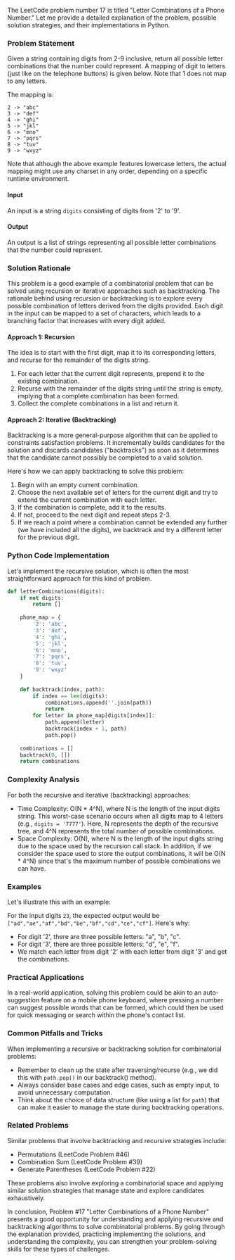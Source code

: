 The LeetCode problem number 17 is titled "Letter Combinations of a Phone Number." Let me provide a detailed explanation of the problem, possible solution strategies, and their implementations in Python.

### Problem Statement

Given a string containing digits from 2-9 inclusive, return all possible letter combinations that the number could represent. A mapping of digit to letters (just like on the telephone buttons) is given below. Note that 1 does not map to any letters.

The mapping is:
```
2 -> "abc"
3 -> "def"
4 -> "ghi"
5 -> "jkl"
6 -> "mno"
7 -> "pqrs"
8 -> "tuv"
9 -> "wxyz"
```

Note that although the above example features lowercase letters, the actual mapping might use any charset in any order, depending on a specific runtime environment.

#### Input

An input is a string `digits` consisting of digits from '2' to '9'.

#### Output

An output is a list of strings representing all possible letter combinations that the number could represent.

### Solution Rationale

This problem is a good example of a combinatorial problem that can be solved using recursion or iterative approaches such as backtracking. The rationale behind using recursion or backtracking is to explore every possible combination of letters derived from the digits provided. Each digit in the input can be mapped to a set of characters, which leads to a branching factor that increases with every digit added.

#### Approach 1: Recursion

The idea is to start with the first digit, map it to its corresponding letters, and recurse for the remainder of the digits string.

1. For each letter that the current digit represents, prepend it to the existing combination.
2. Recurse with the remainder of the digits string until the string is empty, implying that a complete combination has been formed.
3. Collect the complete combinations in a list and return it.

#### Approach 2: Iterative (Backtracking)

Backtracking is a more general-purpose algorithm that can be applied to constraints satisfaction problems. It incrementally builds candidates for the solution and discards candidates ("backtracks") as soon as it determines that the candidate cannot possibly be completed to a valid solution.

Here's how we can apply backtracking to solve this problem:

1. Begin with an empty current combination.
2. Choose the next available set of letters for the current digit and try to extend the current combination with each letter.
3. If the combination is complete, add it to the results.
4. If not, proceed to the next digit and repeat steps 2-3.
5. If we reach a point where a combination cannot be extended any further (we have included all the digits), we backtrack and try a different letter for the previous digit.

### Python Code Implementation

Let's implement the recursive solution, which is often the most straightforward approach for this kind of problem.

```python
def letterCombinations(digits):
    if not digits:
        return []
    
    phone_map = {
        '2': 'abc',
        '3': 'def',
        '4': 'ghi',
        '5': 'jkl',
        '6': 'mno',
        '7': 'pqrs',
        '8': 'tuv',
        '9': 'wxyz'
    }
    
    def backtrack(index, path):
        if index == len(digits):
            combinations.append(''.join(path))
            return
        for letter in phone_map[digits[index]]:
            path.append(letter)
            backtrack(index + 1, path)
            path.pop()
    
    combinations = []
    backtrack(0, [])
    return combinations
```

### Complexity Analysis

For both the recursive and iterative (backtracking) approaches:

- Time Complexity: O(N * 4^N), where N is the length of the input digits string. This worst-case scenario occurs when all digits map to 4 letters (e.g., `digits = '7777'`). Here, N represents the depth of the recursive tree, and 4^N represents the total number of possible combinations.
- Space Complexity: O(N), where N is the length of the input digits string due to the space used by the recursion call stack. In addition, if we consider the space used to store the output combinations, it will be O(N * 4^N) since that's the maximum number of possible combinations we can have.

### Examples

Let's illustrate this with an example:

For the input digits `23`, the expected output would be `["ad","ae","af","bd","be","bf","cd","ce","cf"]`.
Here's why:

- For digit '2', there are three possible letters: "a", "b", "c".
- For digit '3', there are three possible letters: "d", "e", "f".
- We match each letter from digit '2' with each letter from digit '3' and get the combinations.

### Practical Applications

In a real-world application, solving this problem could be akin to an auto-suggestion feature on a mobile phone keyboard, where pressing a number can suggest possible words that can be formed, which could then be used for quick messaging or search within the phone's contact list.

### Common Pitfalls and Tricks

When implementing a recursive or backtracking solution for combinatorial problems:
- Remember to clean up the state after traversing/recurse (e.g., we did this with `path.pop()` in our backtrack() method).
- Always consider base cases and edge cases, such as empty input, to avoid unnecessary computation.
- Think about the choice of data structure (like using a list for `path`) that can make it easier to manage the state during backtracking operations.

### Related Problems

Similar problems that involve backtracking and recursive strategies include:
- Permutations (LeetCode Problem #46)
- Combination Sum (LeetCode Problem #39)
- Generate Parentheses (LeetCode Problem #22)

These problems also involve exploring a combinatorial space and applying similar solution strategies that manage state and explore candidates exhaustively.

In conclusion, Problem #17 "Letter Combinations of a Phone Number" presents a good opportunity for understanding and applying recursive and backtracking algorithms to solve combinatorial problems. By going through the explanation provided, practicing implementing the solutions, and understanding the complexity, you can strengthen your problem-solving skills for these types of challenges.